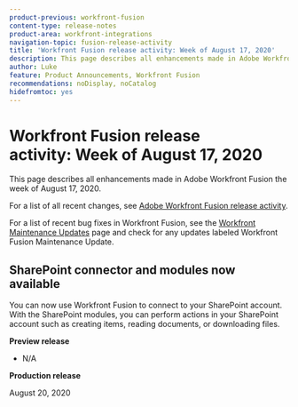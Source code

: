 ```yaml
---
product-previous: workfront-fusion
content-type: release-notes
product-area: workfront-integrations
navigation-topic: fusion-release-activity
title: 'Workfront Fusion release activity: Week of August 17, 2020'
description: This page describes all enhancements made in Adobe Workfront Fusion the week of August 17, 2020.
author: Luke
feature: Product Announcements, Workfront Fusion
recommendations: noDisplay, noCatalog
hidefromtoc: yes
---
```

# Workfront Fusion release activity:&nbsp;Week of August 17, 2020

This page describes all enhancements made in Adobe Workfront Fusion the week of August 17, 2020.

For a list of all recent changes, see [Adobe Workfront Fusion release activity](../../../../../product-announcements/product-releases/fusion-release-activity/fusion-release-activity.md).

For a list of recent bug fixes in Workfront Fusion, see the [Workfront Maintenance Updates](https://experienceleague.adobe.com/docs/workfront-known-issues/releases/current-updates.html) page and check for any updates labeled Workfront Fusion Maintenance Update.

## SharePoint connector and modules now available

You can now use Workfront Fusion to connect to your SharePoint account. With the SharePoint modules, you can perform actions in your SharePoint account such as creating items, reading documents, or downloading files.


**Preview release**

* N/A

**Production release**

August 20, 2020
